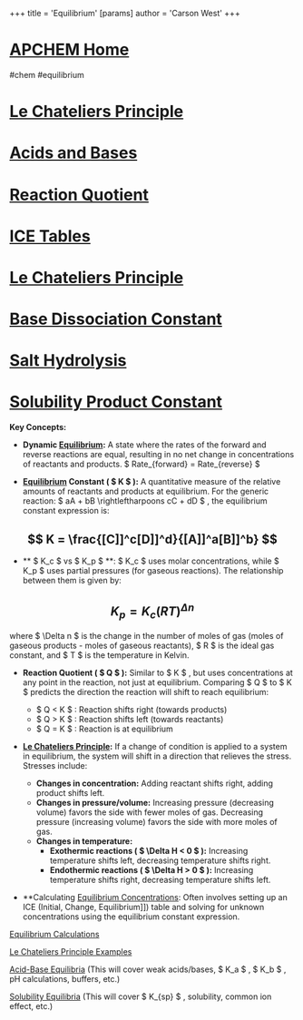 +++
 title = 'Equilibrium'
[params]
	author = 'Carson West'
+++
# [APCHEM Home](./../apchem-home/)
#chem #equilibrium
# [Le Chateliers Principle](./../le-chateliers-principle/)
# [Acids and Bases](./../acids-and-bases/)
# [Reaction Quotient](./../reaction-quotient/)

# [ICE Tables](./../ice-tables/)
# [Le Chateliers Principle](./../le-chateliers-principle/)
# [Base Dissociation Constant](./../base-dissociation-constant/)
# [Salt Hydrolysis](./../salt-hydrolysis/)
# [Solubility Product Constant](./../solubility-product-constant/)
**Key Concepts:**

* **Dynamic [Equilibrium](./../equilibrium/):**  A state where the rates of the forward and reverse reactions are equal, resulting in no net change in concentrations of reactants and products.   $ Rate_{forward} = Rate_{reverse} $ 

* **[Equilibrium](./../equilibrium/) Constant ( $ K $ ):**  A quantitative measure of the relative amounts of reactants and products at equilibrium.  For the generic reaction:  $ aA + bB \rightleftharpoons cC + dD $ , the equilibrium constant expression is:

 ##  $$ K = \frac{[C]]^c[D]]^d}{[A]]^a[B]]^b} $$  
* ** $ K_c $  vs  $ K_p $ **:  $ K_c $  uses molar concentrations, while  $ K_p $  uses partial pressures (for gaseous reactions).  The relationship between them is given by:

 ##  $$ K_p = K_c(RT)^{\Delta n} $$  
 where  $ \Delta n $  is the change in the number of moles of gas (moles of gaseous products - moles of gaseous reactants),  $ R $  is the ideal gas constant, and  $ T $  is the temperature in Kelvin.

* **Reaction Quotient ( $ Q $ ):** Similar to  $ K $ , but uses concentrations at any point in the reaction, not just at equilibrium.  Comparing  $ Q $  to  $ K $  predicts the direction the reaction will shift to reach equilibrium:
    *  $ Q < K $ : Reaction shifts right (towards products)
    *  $ Q > K $ : Reaction shifts left (towards reactants)
    *  $ Q = K $ : Reaction is at equilibrium


* **[Le Chateliers Principle](./../le-chateliers-principle/):**  If a change of condition is applied to a system in equilibrium, the system will shift in a direction that relieves the stress.  Stresses include:
    * **Changes in concentration:** Adding reactant shifts right, adding product shifts left.
    * **Changes in pressure/volume:** Increasing pressure (decreasing volume) favors the side with fewer moles of gas.  Decreasing pressure (increasing volume) favors the side with more moles of gas.
    * **Changes in temperature:**  
        * **Exothermic reactions ( $  \Delta H < 0 $ ):** Increasing temperature shifts left, decreasing temperature shifts right.
        * **Endothermic reactions ( $  \Delta H > 0 $ ):** Increasing temperature shifts right, decreasing temperature shifts left.


* **Calculating [Equilibrium Concentrations](./../equilibrium-concentrations/):  Often involves setting up an ICE (Initial, Change, Equilibrium]]) table and solving for unknown concentrations using the equilibrium constant expression.


[Equilibrium Calculations](./../equilibrium-calculations/)

[Le Chateliers Principle Examples](./../le-chateliers-principle-examples/)

[Acid-Base Equilibria](./../acid-base-equilibria/)  (This will cover weak acids/bases,  $ K_a $ ,  $ K_b $ , pH calculations, buffers, etc.)

[Solubility Equilibria](./../solubility-equilibria/) (This will cover  $ K_{sp} $ , solubility, common ion effect, etc.)


